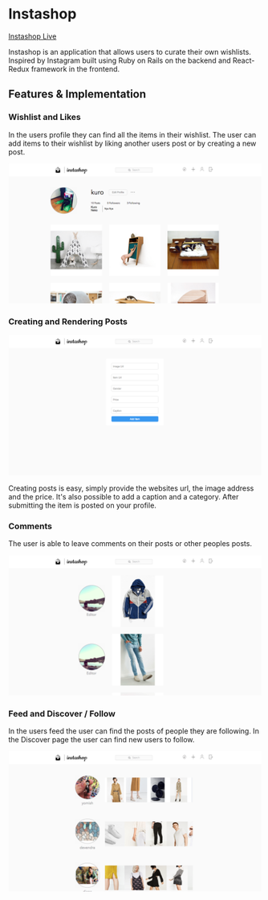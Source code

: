 # Instashop

[Instashop Live][heroku]

[heroku]: http://www.insta-shop.io/

Instashop is an application that allows users to curate their own wishlists. Inspired by Instagram built using Ruby on Rails on the backend and React-Redux framework in the frontend.

## Features & Implementation


### Wishlist and Likes

In the users profile they can find all the items in their wishlist. The user can add items to their wishlist by liking another users post or by creating a new post.

![image of a users profile](/docs/screenshots/profile.png)


### Creating and Rendering Posts

![image of post-form](/docs/screenshots/post.png)

  Creating posts is easy, simply provide the websites url, the image address and the price. It's also possible to add a caption and a category. After submitting the item is posted on your profile.

### Comments

The user is able to leave comments on their posts or other peoples posts.

![image of a post](/docs/screenshots/feed.png)

### Feed and Discover / Follow

In the users feed the user can find the posts of people they are following. In the Discover page the user can find new users to follow.

![image of the discover page](/docs/screenshots/discover.png)
